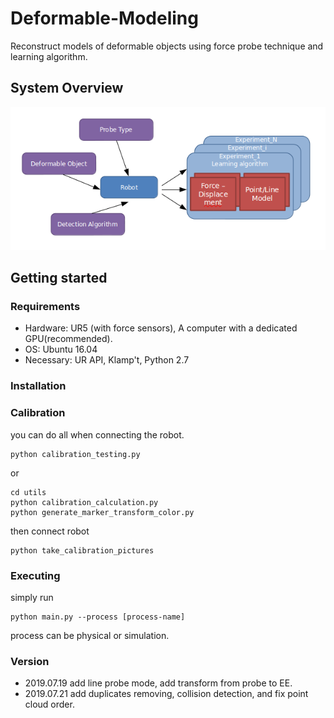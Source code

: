 # Deformable-Modeling
Reconstruct models of deformable objects using force probe technique and learning algorithm.

## System Overview
![arch](figures/architechture.png?raw=ture)

## Getting started
### Requirements

  * Hardware: UR5 (with force sensors), A computer with a dedicated GPU(recommended).
  * OS: Ubuntu 16.04
  * Necessary: UR API, Klamp't, Python 2.7

### Installation

### Calibration
you can do all when connecting the robot.
```
python calibration_testing.py
```
or
```
cd utils
python calibration_calculation.py
python generate_marker_transform_color.py
```
then connect robot
```
python take_calibration_pictures
```

### Executing
simply run
```
python main.py --process [process-name]
```
process can be physical or simulation.

### Version
- 2019.07.19 add line probe mode, add transform from probe to EE.
- 2019.07.21 add duplicates removing, collision detection, and fix point cloud order.
